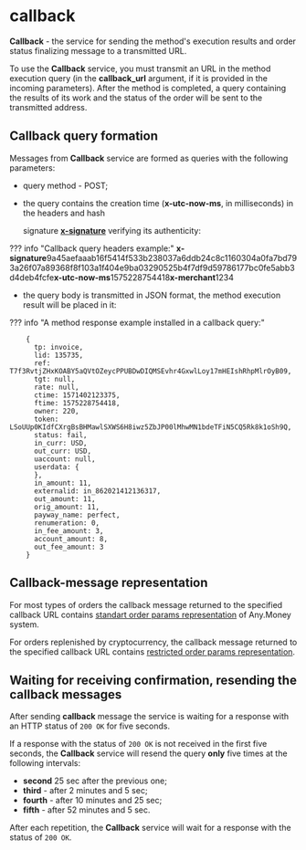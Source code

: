 # callback

**Callback** - the service for sending the method's execution results and order status finalizing message to a transmitted URL.

To use the **Callback** service, you must transmit an URL in the method execution query \(in the **callback\_url** argument, if it is provided in the incoming parameters\). After the method is completed, a query containing the results of its work and the status of the order will be sent to the transmitted address.

## Callback query formation

Messages from **Callback** service are formed as queries with the following parameters:

* query method - POST;  
* the query contains the creation time \(**x-utc-now-ms**, in milliseconds\) in the headers and hash 

  signature [**x-signature**](auth.md#x-sign_creation) verifying its authenticity:

??? info "Callback query headers example:" **x-signature**9a45aefaaab16f5414f533b238037a6ddb24c8c1160304a0fa7bd793a26f07a89368f8f103a1f404e9ba03290525b4f7df9d59786177bc0fe5abb3d4deb4fcfe**x-utc-now-ms**1575228754418**x-merchant**1234

* the query body is transmitted in JSON format, the method execution result will be placed in it:

??? info "A method response example installed in a callback query:"

```text
    {
      tp: invoice,
      lid: 135735,
      ref: T7f3RvtjZHxKOABY5aQVtOZeycPPUBDwDIQMSEvhr4GxwlLoy17mHEIshRhpMlrOyB09,
      tgt: null,
      rate: null,
      ctime: 1571402123375,
      ftime: 1575228754418,
      owner: 220,
      token: LSoUUp0KIdfCXrgBsBHMawlSXWS6H8iwz5ZbJP00lMhwMN1bdeTFiN5CQ5Rk8k1oSh9Q,
      status: fail,
      in_curr: USD,
      out_curr: USD,
      uaccount: null,
      userdata: {
      },
      in_amount: 11,
      externalid: in_862021412136317,
      out_amount: 11,
      orig_amount: 11,
      payway_name: perfect,
      renumeration: 0,
      in_fee_amount: 3,
      account_amount: 8,
      out_fee_amount: 3
    }
```

## Callback-message representation

For most types of orders the callback message returned to the specified callback URL contains [standart order params representation](add_order.md#order_repr) of Any.Money system.

For orders replenished by cryptocurrency, the callback message returned to the specified callback URL contains [restricted order params representation](add_order.md#callback_repr).

## Waiting for receiving confirmation, resending the callback messages

After sending **callback** message the service is waiting for a response with an HTTP status of `200 OK` for five seconds.

If a response with the status of `200 OK` is not received in the first five seconds, the **Callback** service will resend the query **only** five times at the following intervals:

* **second** 25 sec after the previous one;
* **third** - after 2 minutes and 5 sec;
* **fourth** - after 10 minutes and 25 sec;
* **fifth** - after 52 minutes and 5 sec.

After each repetition, the **Callback** service will wait for a response with the status of `200 OK`.

